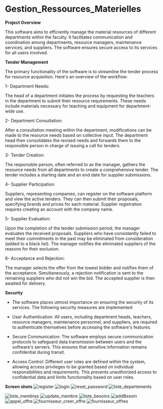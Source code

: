# Gestion_Ressources_Materielles
**Project Overview**

This software aims to efficiently manage the material resources of different departments within the faculty.
It facilitates communication and coordination among departments, resource managers, maintenance services, and suppliers. 
The software ensures secure access to its services for all users involved.

**Tender Management**

The primary functionality of the software is to streamline the tender process for resource acquisition. Here's an overview of the workflow:

1-  Department Needs:

The head of a department initiates the process by requesting the teachers in the department to submit their resource requirements. These needs include materials necessary for teaching and equipment for department-wide use.

2-  Department Consultation: 

After a consultation meeting within the department, modifications can be made to the resource needs based on collective input. The department head then consolidates the revised needs and forwards them to the responsible person in charge of issuing a call for tenders.

3-  Tender Creation:

The responsible person, often referred to as the manager, gathers the resource needs from all departments to create a comprehensive tender. The tender includes a starting date and an end date for supplier submissions.

4-  Supplier Participation:

Suppliers, representing companies, can register on the software platform and view the active tenders. They can then submit their proposals, specifying brands and prices for each material. Supplier registration requires creating an account with the company name.

5-  Supplier Evaluation:

Upon the completion of the tender submission period, the manager evaluates the received proposals. Suppliers who have consistently failed to meet their commitments in the past may be eliminated from consideration (added to a black list). The manager notifies the eliminated suppliers of the reasons for their exclusion.

6-  Acceptance and Rejection: 

The manager selects the offer from the lowest bidder and notifies them of the acceptance. Simultaneously, a rejection notification is sent to the remaining suppliers who did not win the bid. The accepted supplier is then awaited for delivery.

**Security**

*  The software places utmost importance on ensuring the security of its services. The following security measures are implemented:

*  User Authentication: All users, including department heads, teachers, resource managers, maintenance personnel, and suppliers, are required to authenticate themselves before accessing the software's features.

*  Secure Communication: The software employs secure communication protocols to safeguard data transmission between users and the software's servers. This ensures that sensitive information remains confidential during transit.

*  Access Control: Different user roles are defined within the system, allowing access privileges to be granted based on individual responsibilities and requirements. This prevents unauthorized access to confidential data and limits functionality based on user roles.

**Screen shots**
![register](https://github.com/mossaab-zegaoui/Gestion_Ressources_Materielles/assets/97173944/551be206-35ac-4842-b97c-6a060263caf2)
![login](https://github.com/mossaab-zegaoui/Gestion_Ressources_Materielles/assets/97173944/ab7443ff-6c02-48cf-9a45-54fb348b1eab)
![reset_password](https://github.com/mossaab-zegaoui/Gestion_Ressources_Materielles/assets/97173944/23a6d956-8158-4c13-bfb8-a21d48c7e20e)
![liste_departements](https://github.com/mossaab-zegaoui/Gestion_Ressources_Materielles/assets/97173944/aaae0ec7-a7dc-4377-be35-35661115d54b)

![liste_membres](https://github.com/mossaab-zegaoui/Gestion_Ressources_Materielles/assets/97173944/43968ba9-d2f7-44d3-9136-dc0928ff1df5)
![update_membre](https://github.com/mossaab-zegaoui/Gestion_Ressources_Materielles/assets/97173944/d6cbb9aa-2501-4025-aa7a-dca729398bde)
![liste_besoins](https://github.com/mossaab-zegaoui/Gestion_Ressources_Materielles/assets/97173944/24ac565e-3d3f-41b0-8812-53c78917af49)
![addBesoin](https://github.com/mossaab-zegaoui/Gestion_Ressources_Materielles/assets/97173944/b1276d58-219d-4554-aa12-550fb08f1a73)
![appel_offre](https://github.com/mossaab-zegaoui/Gestion_Ressources_Materielles/assets/97173944/d68bc00f-3745-4244-9ebb-514b243ad243)
![fournisseur_creer_offre](https://github.com/mossaab-zegaoui/Gestion_Ressources_Materielles/assets/97173944/399b9ef8-5f3e-4d7d-93a2-55ff03652e1b)
![fournisseur_offres](https://github.com/mossaab-zegaoui/Gestion_Ressources_Materielles/assets/97173944/02bf2d26-9555-45a6-935d-90b9b16cd4dc)

